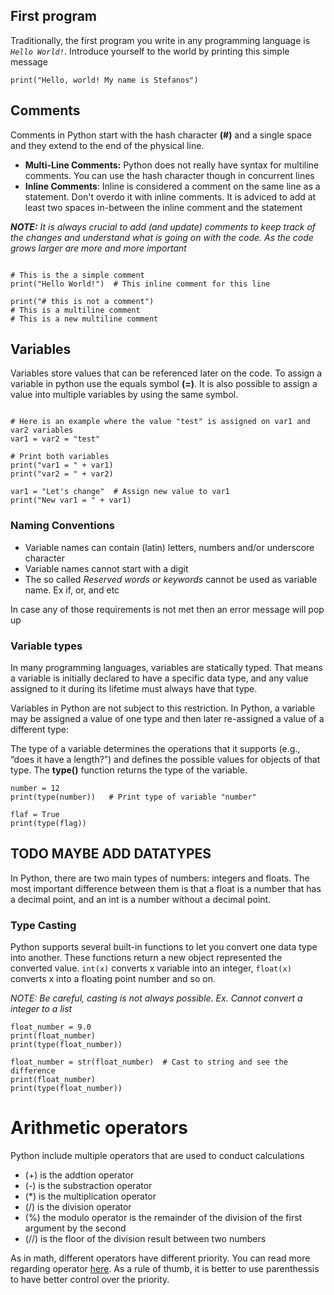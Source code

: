 ## First program

Traditionally, the first program you write in any programming language is _``Hello World!``_. Introduce yourself to the world by printing this simple message


```
print("Hello, world! My name is Stefanos")
```

## Comments

 Comments in Python start with the hash character **(#)** and a single space and they extend to the end of the physical line. 

 - **Multi-Line Comments:** Python does not really have syntax for multiline comments. You can use the hash character though in concurrent lines
 - **Inline Comments**: Inline is considered a comment on the same line as a statement. Don't overdo it with inline comments. It is adviced to add at least two spaces in-between the inline comment and the statement 

 

_**NOTE:** It is always crucial to add (and update) comments to keep track of the changes and understand what is going on with the code. As the code grows larger are more and more important_


```

# This is the a simple comment
print("Hello World!")  # This inline comment for this line
	
print("# this is not a comment")
# This is a multiline comment
# This is a new multiline comment

```


## Variables

Variables store values that can be referenced later on the code. To assign a variable in python use the equals symbol **(=)**. It is also possible to assign a value into multiple variables by using the same symbol.



```

# Here is an example where the value "test" is assigned on var1 and var2 variables
var1 = var2 = "test"

# Print both variables
print("var1 = " + var1)
print("var2 = " + var2)

var1 = "Let's change"  # Assign new value to var1
print("New var1 = " + var1)

```

### Naming Conventions

- Variable names can contain (latin) letters, numbers and/or underscore character
- Variable names cannot start with a digit
- The so called _Reserved words or keywords_ cannot be used as variable name. Ex if, or, and etc

In case any of those requirements is not met then an error message will pop up

### Variable types


In many programming languages, variables are statically typed. That means a variable is initially declared to have a specific data type, and any value assigned to it during its lifetime must always have that type.

Variables in Python are not subject to this restriction. In Python, a variable may be assigned a value of one type and then later re-assigned a value of a different type:

The type of a variable determines the operations that it supports (e.g., “does it have a length?”) and defines the possible values for objects of that type. The **type()** function returns the type of the variable. 

```
number = 12
print(type(number))   # Print type of variable "number"

flaf = True
print(type(flag))

```
## TODO MAYBE ADD DATATYPES
In Python, there are two main types of numbers: integers and floats. The most important difference between them is that a float is a number that has a decimal point, and an int is a number without a decimal point.

### Type Casting

Python supports several built-in functions to let you convert one data type into another. These functions return a new object represented the converted value. `int(x)` converts x variable into an integer, `float(x)` converts x into a floating point number and so on. 

_NOTE: Be careful, casting is not always possible. Ex. Cannot convert a integer to a list_ 

```
float_number = 9.0
print(float_number)
print(type(float_number))

float_number = str(float_number)  # Cast to string and see the difference
print(float_number)
print(type(float_number))

```

# Arithmetic operators

Python include multiple operators that are used to conduct calculations

- (+) is the addtion operator
- (-) is the substraction operator
- (\*) is the multiplication operator
- (/) is the division operator
- (%) the modulo operator is the remainder of the division of the first argument by the second
- (//) is the floor of the division result between two numbers

As in math, different operators have different priority. You can read more regarding operator [here](https://docs.python.org/3/reference/expressions.html#binary-arithmetic-operations). As a rule of thumb, it is better to use parenthessis to have better control over the priority.

